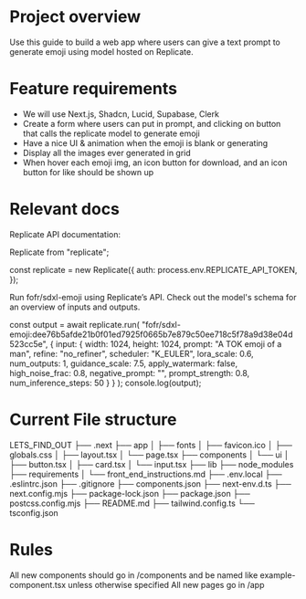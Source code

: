 # Project overview 

Use this guide to build a web app where users can give a text prompt to generate emoji using model hosted on Replicate.

# Feature requirements 

- We will use Next.js, Shadcn, Lucid, Supabase, Clerk
- Create a form where users can put in prompt, and clicking on button that calls the replicate model to generate emoji
- Have a nice UI & animation when the emoji is blank or generating
- Display all the images ever generated in grid
- When hover each emoji img, an icon button for download, and an icon button for like should be shown up

# Relevant docs 

Replicate API documentation:

Replicate from "replicate";

const replicate = new Replicate({
  auth: process.env.REPLICATE_API_TOKEN,
});

Run fofr/sdxl-emoji using Replicate’s API. Check out the model's schema for an overview of inputs and outputs.

const output = await replicate.run(
  "fofr/sdxl-emoji:dee76b5afde21b0f01ed7925f0665b7e879c50ee718c5f78a9d38e04d523cc5e",
  {
    input: {
      width: 1024,
      height: 1024,
      prompt: "A TOK emoji of a man",
      refine: "no_refiner",
      scheduler: "K_EULER",
      lora_scale: 0.6,
      num_outputs: 1,
      guidance_scale: 7.5,
      apply_watermark: false,
      high_noise_frac: 0.8,
      negative_prompt: "",
      prompt_strength: 0.8,
      num_inference_steps: 50
    }
  }
);
console.log(output);

# Current File structure 

LETS_FIND_OUT
├── .next
├── app
│   ├── fonts
│   ├── favicon.ico
│   ├── globals.css
│   ├── layout.tsx
│   └── page.tsx
├── components
│   └── ui
│       ├── button.tsx
│       ├── card.tsx
│       └── input.tsx
├── lib
├── node_modules
├── requirements
│   └── front_end_instructions.md
├── .env.local
├── .eslintrc.json
├── .gitignore
├── components.json
├── next-env.d.ts
├── next.config.mjs
├── package-lock.json
├── package.json
├── postcss.config.mjs
├── README.md
├── tailwind.config.ts
└── tsconfig.json

# Rules

All new components should go in /components and be named like example-component.tsx unless otherwise specified
All new pages go in /app